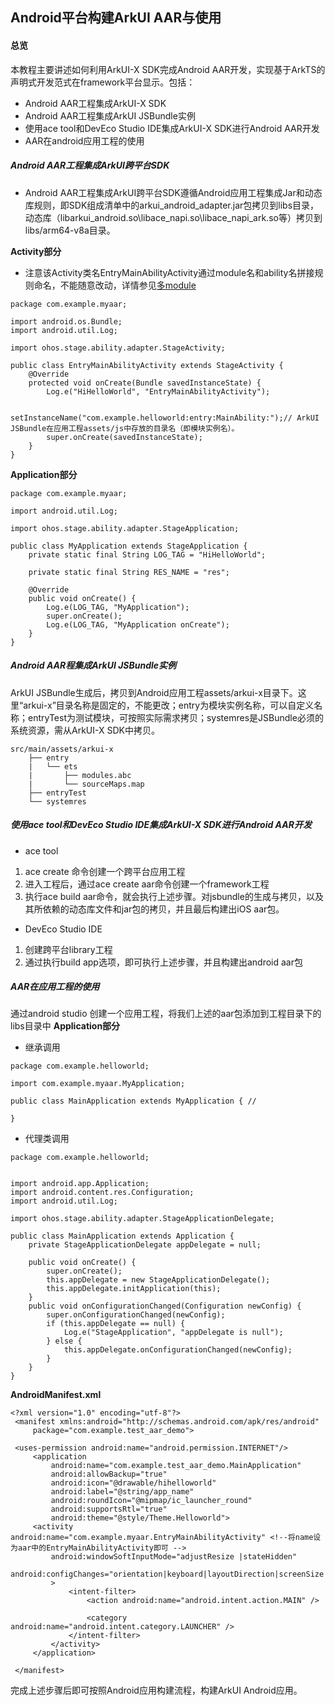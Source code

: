 ## Android平台构建ArkUI AAR与使用

#### 总览
本教程主要讲述如何利用ArkUI-X SDK完成Android AAR开发，实现基于ArkTS的声明式开发范式在framework平台显示。包括：

* Android AAR工程集成ArkUI-X SDK
* Android AAR工程集成ArkUI JSBundle实例
* 使用ace tool和DevEco Studio IDE集成ArkUI-X SDK进行Android AAR开发
* AAR在android应用工程的使用
##### Android AAR工程集成ArkUI跨平台SDK
* Android AAR工程集成ArkUI跨平台SDK遵循Android应用工程集成Jar和动态库规则，即SDK组成清单中的arkui_android_adapter.jar包拷贝到libs目录，动态库（libarkui_android.so\libace_napi.so\libace_napi_ark.so等）拷贝到libs/arm64-v8a目录。

**Activity部分**
* 注意该Activity类名EntryMainAbilityActivity通过module名和ability名拼接规则命名，不能随意改动，详情参见[多module]()
```
package com.example.myaar;

import android.os.Bundle;
import android.util.Log;

import ohos.stage.ability.adapter.StageActivity;

public class EntryMainAbilityActivity extends StageActivity {
    @Override
    protected void onCreate(Bundle savedInstanceState) {
        Log.e("HiHelloWorld", "EntryMainAbilityActivity");
        
        setInstanceName("com.example.helloworld:entry:MainAbility:");// ArkUI JSBundle在应用工程assets/js中存放的目录名（即模块实例名）。
        super.onCreate(savedInstanceState);
    }
}
```
**Application部分**
```
package com.example.myaar;

import android.util.Log;

import ohos.stage.ability.adapter.StageApplication;

public class MyApplication extends StageApplication {
    private static final String LOG_TAG = "HiHelloWorld";

    private static final String RES_NAME = "res";

    @Override
    public void onCreate() {
        Log.e(LOG_TAG, "MyApplication");
        super.onCreate();
        Log.e(LOG_TAG, "MyApplication onCreate");
    }
}
```
##### Android AAR程集成ArkUI JSBundle实例
ArkUI JSBundle生成后，拷贝到Android应用工程assets/arkui-x目录下。这里“arkui-x”目录名称是固定的，不能更改；entry为模块实例名称，可以自定义名称；entryTest为测试模块，可按照实际需求拷贝；systemres是JSBundle必须的系统资源，需从ArkUI-X SDK中拷贝。

```
src/main/assets/arkui-x
    ├── entry
    |   └── ets
    |       ├── modules.abc
    |       └── sourceMaps.map
    ├── entryTest
    └── systemres
```

##### 使用ace tool和DevEco Studio IDE集成ArkUI-X SDK进行Android AAR开发
* ace tool
1. ace create 命令创建一个跨平台应用工程
2. 进入工程后，通过ace create aar命令创建一个framework工程
3. 执行ace build aar命令，就会执行上述步骤。对jsbundle的生成与拷贝，以及其所依赖的动态库文件和jar包的拷贝，并且最后构建出iOS aar包。
* DevEco Studio IDE
1. 创建跨平台library工程
2. 通过执行build app选项，即可执行上述步骤，并且构建出android aar包
##### AAR在应用工程的使用

通过android studio 创建一个应用工程，将我们上述的aar包添加到工程目录下的libs目录中
**Application部分**
* 继承调用
```
package com.example.helloworld;

import com.example.myaar.MyApplication;

public class MainApplication extends MyApplication { //

}
```
* 代理类调用
```
package com.example.helloworld;


import android.app.Application;
import android.content.res.Configuration;
import android.util.Log;

import ohos.stage.ability.adapter.StageApplicationDelegate;

public class MainApplication extends Application {
    private StageApplicationDelegate appDelegate = null;

    public void onCreate() {
        super.onCreate();
        this.appDelegate = new StageApplicationDelegate();
        this.appDelegate.initApplication(this);
    }
    public void onConfigurationChanged(Configuration newConfig) {
        super.onConfigurationChanged(newConfig);
        if (this.appDelegate == null) {
            Log.e("StageApplication", "appDelegate is null");
        } else {
            this.appDelegate.onConfigurationChanged(newConfig);
        }
    }
}
```
**AndroidManifest.xml**
```
<?xml version="1.0" encoding="utf-8"?>
 <manifest xmlns:android="http://schemas.android.com/apk/res/android"
     package="com.example.test_aar_demo">

 <uses-permission android:name="android.permission.INTERNET"/>
     <application
         android:name="com.example.test_aar_demo.MainApplication"
         android:allowBackup="true"
         android:icon="@drawable/hihelloworld"
         android:label="@string/app_name"
         android:roundIcon="@mipmap/ic_launcher_round"
         android:supportsRtl="true"
         android:theme="@style/Theme.Helloworld">
     <activity android:name="com.example.myaar.EntryMainAbilityActivity" <!--将name设为aar中的EntryMainAbilityActivity即可 -->
         android:windowSoftInputMode="adjustResize |stateHidden"
         android:configChanges="orientation|keyboard|layoutDirection|screenSize|uiMode|smallestScreenSize"
         >
             <intent-filter>
                 <action android:name="android.intent.action.MAIN" />

                 <category android:name="android.intent.category.LAUNCHER" />
             </intent-filter>
         </activity>
     </application>

 </manifest>
```
完成上述步骤后即可按照Android应用构建流程，构建ArkUI Android应用。